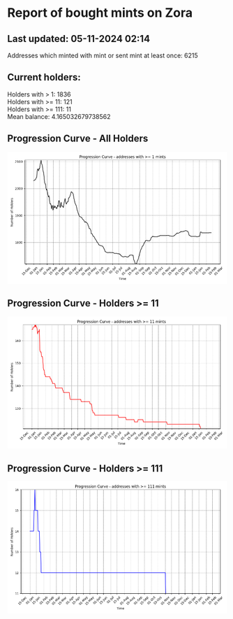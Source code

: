 # Report of bought mints on Zora
## Last updated: 05-11-2024 02:14
Addresses which minted with mint or sent mint at least once: 6215

## Current holders:
Holders with > 1: 1836  
Holders with >= 11: 121  
Holders with >= 111: 11  
Mean balance: 4.165032679738562  

## Progression Curve - All Holders
![addresses with >= 1 mint](progression_curve_all.png)
## Progression Curve - Holders >= 11
![addresses with >= 11 mints](progression_curve_gt_11.png)
## Progression Curve - Holders >= 111
![addresses with >= 111 mints](progression_curve_gt_111.png)

